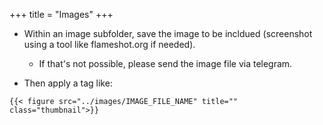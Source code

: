 +++
title = "Images"
+++

- Within an image subfolder, save the image to be incldued (screenshot using a tool like flameshot.org if needed). 
  - If that's not possible, please send the image file via telegram. 

- Then apply a tag like:

```
{{< figure src="../images/IMAGE_FILE_NAME" title="" class="thumbnail">}}
```

